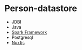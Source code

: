 # Person-datastore

* [JDBI](http://jdbi.org/)
* Java
* [Spark Framework](http://sparkjava.com/)
* Postgresql
* [Nuxtjs](https://nuxtjs.org/)
